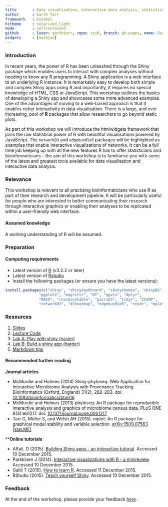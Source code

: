 ```yaml
---
title       : Data visualisation, interactive data analysis, statistical programming
author      : Garth Tarr
framework   : minimal
hitheme     : solarized_light
mode        : selfcontained
github      : {user: garthtarr, repo: visR, branch: gh-pages, name: Garth Tarr}
widgets     : [mathjax]
---
```





### Introduction

In recent years, the power of R has been unleashed through the Shiny package which enables users to interact with complex analyses without needing to know any R programming.  A Shiny application is a web interface to an underlying R instance.  It is remarkably easy to develop both simple and complex Shiny apps using R and importantly, it requires no special knowledge of HTML, CSS or JavaScript.  This workshop outlines the basics of developing a Shiny app and showcases some more advanced examples.  One of the advantages of moving to a web-based approach is that it enables richer interactivity in data visualisation.  There is a large, and ever increasing, pool of **R** packages that allow researchers to go beyond static plots.  

As part of this workshop we will introduce the htmlwidgets framework that joins the raw statistical power of R with beautiful visualisations powered by JavaScript.  The `networkD3` and `edgebundleR` packages will be highlighted as examples that enable interactive visualisations of networks.  It can be a full time job keeping up with all the new features R has to offer statisticians and bioinformaticians – the aim of this workshop is to familiarise you with some of the latest and greatest tools available for data visualisation and interactive data analysis.

### Relevance

This workshop is relevant to all practising bioinformaticians who use R as part of their research and development pipeline. It will be particularly useful for people who are interested in better communicating their research through interactive graphics or enabling their analyses to be replicated within a user-friendly web interface.

#### Assumed knowledge

A working understanding of R will be assumed.

### Preparation

#### Computing requirements

- Latest version of [R](http://cran.r-project.org/) (v3.2.2 or later)
- Latest version of [Rstudio](http://www.rstudio.com/products/rstudio/download/) 
- Install the following packages (or ensure you have the latest versions):


```r
install.packages(c("shiny", "shinydashboard", "shinythemes", "shinyBS",
               "ggplot2", "magrittr", "DT", "ggvis", "dplyr",
               "MASS", "rhandsontable", "pairsD3", "tidyr", "ICSNP",
               "networkD3", "d3heatmap", "edgebundleR", "readr", "mplot"))
```

### Resources

1. [Slides](lectures/01/index.html)
2. [Lecture Code](lectures/01/DemoCode.R)
4. [Lab A: Play with shiny (easier)](labs/02/index.html)
5. [Lab B: Build a shiny app (harder)](labs/01/index.html)
6. [Markdown tips](labs/Markdown%20Tips/index.html)

#### Recommended further reading

**Journal articles**

- McMurdie and Holmes (2014) Shiny-phyloseq: Web Application for Interactive Microbiome Analysis with Provenance Tracking. Bioinformatics (Oxford, England) 31(2), 282–283. doi: <a href="10.1093/bioinformatics/btu616">10.1093/bioinformatics/btu616</a>
- McMurdie and Holmes (2013) phyloseq: An R package for reproducible interactive analysis and graphics of microbiome census data. PLoS ONE 8(4):e61217. doi: <a href="http://journals.plos.org/plosone/article?id=10.1371/journal.pone.0061217">10.1371/journal.pone.0061217</a>
- Tarr G, Müller S, and Welsh AH (2015). mplot: An R package for graphical model stability and variable selection. <a href="http://arxiv.org/abs/1509.07583">arXiv:1509.07583 [stat.ME]</a>

****Online tutorials**

- Affali, D (2015). [Building Shiny apps - an interactive tutorial](http://deanattali.com/blog/building-shiny-apps-tutorial/). Accessed 10 December 2015.
- Parkkinen J (2014). [Interactive visualizations with R - a minireview](http://ouzor.github.io/blog/2014/11/21/interactive-visualizations.html). Accessed 10 December 2015.
- Galili T (2015). [How to learn R](http://www.r-bloggers.com/how-to-learn-r-2/). Accessed 11 December 2015.
- RStudio (2015). [Teach yourself Shiny](http://shiny.rstudio.com/tutorial/).  Accessed 10 December 2015.

### Feedback

At the end of the workshop, please provide your feedback <a href="https://docs.google.com/forms/d/14PPaCJDNbJzF4dKc7ONVDgnBGanFA2eM1XRCFRWgNaE/viewform">here</a>.
